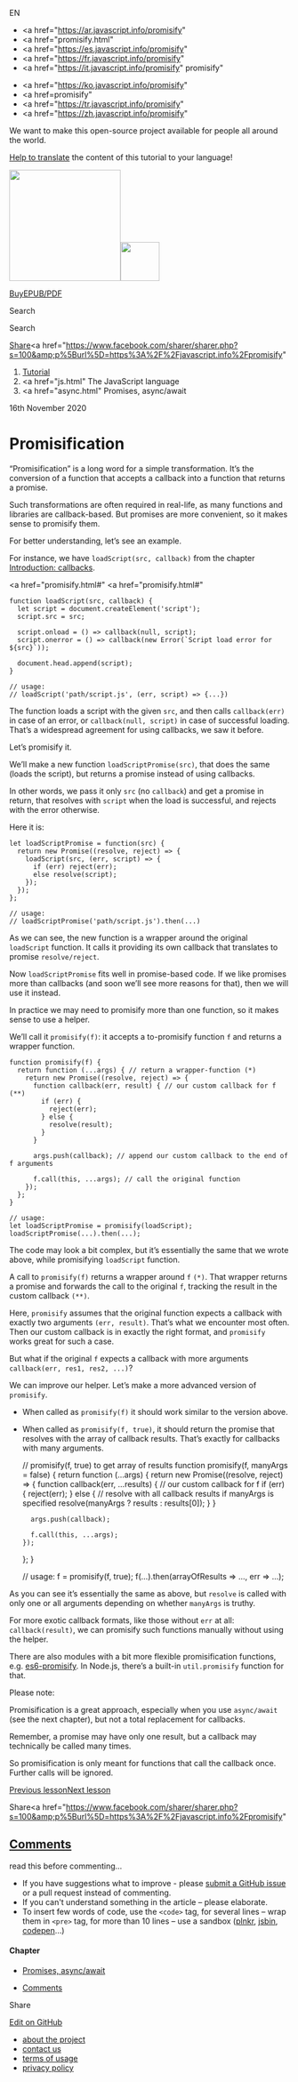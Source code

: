 EN

-   <a href="https://ar.javascript.info/promisify"
-   <a href="promisify.html"
-   <a href="https://es.javascript.info/promisify"
-   <a href="https://fr.javascript.info/promisify"
-   <a href="https://it.javascript.info/promisify"
    promisify"

<!-- -->

-   <a href="https://ko.javascript.info/promisify"
-   <a href=promisify"
-   <a href="https://tr.javascript.info/promisify"
-   <a href="https://zh.javascript.info/promisify"

We want to make this open-source project available for people all around the world.

[Help to translate](translate.html) the content of this tutorial to your language!

<a href="index.html" class="sitetoolbar__link sitetoolbar__link_logo"><img src="img/sitetoolbar__logo_en.svg" class="sitetoolbar__logo sitetoolbar__logo_normal" width="200" /><img src="img/sitetoolbar__logo_small_en.svg" class="sitetoolbar__logo sitetoolbar__logo_small" width="70" /></a>

<a href="ebook.html" class="buy-book-button"><span class="buy-book-button__extra-text">Buy</span>EPUB/PDF</a>

Search

Search

<a href="tutorial/map.html" class="map">

<span class="share-icons__title">Share</span><a href="https://twitter.com/share?url=https%3A%2F%2Fjavascript.info%2Fpromisify" class="share share_tw"></a><a href="https://www.facebook.com/sharer/sharer.php?s=100&amp;p%5Burl%5D=https%3A%2F%2Fjavascript.info%2Fpromisify" </a>

1.  <a href="index.html" class="breadcrumbs__link"><span class="breadcrumbs__hidden-text">Tutorial</span></a>
2.  <span id="breadcrumb-1"><a href="js.html" The JavaScript language</span></a></span>
3.  <span id="breadcrumb-2"><a href="async.html" Promises, async/await</span></a></span>

16th November 2020

# Promisification

“Promisification” is a long word for a simple transformation. It’s the conversion of a function that accepts a callback into a function that returns a promise.

Such transformations are often required in real-life, as many functions and libraries are callback-based. But promises are more convenient, so it makes sense to promisify them.

For better understanding, let’s see an example.

For instance, we have `loadScript(src, callback)` from the chapter [Introduction: callbacks](callbacks.html).

<a href="promisify.html#"
<a href="promisify.html#"

    function loadScript(src, callback) {
      let script = document.createElement('script');
      script.src = src;

      script.onload = () => callback(null, script);
      script.onerror = () => callback(new Error(`Script load error for ${src}`));

      document.head.append(script);
    }

    // usage:
    // loadScript('path/script.js', (err, script) => {...})

The function loads a script with the given `src`, and then calls `callback(err)` in case of an error, or `callback(null, script)` in case of successful loading. That’s a widespread agreement for using callbacks, we saw it before.

Let’s promisify it.

We’ll make a new function `loadScriptPromise(src)`, that does the same (loads the script), but returns a promise instead of using callbacks.

In other words, we pass it only `src` (no `callback`) and get a promise in return, that resolves with `script` when the load is successful, and rejects with the error otherwise.

Here it is:

    let loadScriptPromise = function(src) {
      return new Promise((resolve, reject) => {
        loadScript(src, (err, script) => {
          if (err) reject(err);
          else resolve(script);
        });
      });
    };

    // usage:
    // loadScriptPromise('path/script.js').then(...)

As we can see, the new function is a wrapper around the original `loadScript` function. It calls it providing its own callback that translates to promise `resolve/reject`.

Now `loadScriptPromise` fits well in promise-based code. If we like promises more than callbacks (and soon we’ll see more reasons for that), then we will use it instead.

In practice we may need to promisify more than one function, so it makes sense to use a helper.

We’ll call it `promisify(f)`: it accepts a to-promisify function `f` and returns a wrapper function.

    function promisify(f) {
      return function (...args) { // return a wrapper-function (*)
        return new Promise((resolve, reject) => {
          function callback(err, result) { // our custom callback for f (**)
            if (err) {
              reject(err);
            } else {
              resolve(result);
            }
          }

          args.push(callback); // append our custom callback to the end of f arguments

          f.call(this, ...args); // call the original function
        });
      };
    }

    // usage:
    let loadScriptPromise = promisify(loadScript);
    loadScriptPromise(...).then(...);

The code may look a bit complex, but it’s essentially the same that we wrote above, while promisifying `loadScript` function.

A call to `promisify(f)` returns a wrapper around `f` `(*)`. That wrapper returns a promise and forwards the call to the original `f`, tracking the result in the custom callback `(**)`.

Here, `promisify` assumes that the original function expects a callback with exactly two arguments `(err, result)`. That’s what we encounter most often. Then our custom callback is in exactly the right format, and `promisify` works great for such a case.

But what if the original `f` expects a callback with more arguments `callback(err, res1, res2, ...)`?

We can improve our helper. Let’s make a more advanced version of `promisify`.

-   When called as `promisify(f)` it should work similar to the version above.
-   When called as `promisify(f, true)`, it should return the promise that resolves with the array of callback results. That’s exactly for callbacks with many arguments.

    // promisify(f, true) to get array of results
    function promisify(f, manyArgs = false) {
    return function (...args) {
    return new Promise((resolve, reject) => {
    function callback(err, ...results) { // our custom callback for f
    if (err) {
    reject(err);
    } else {
    // resolve with all callback results if manyArgs is specified
    resolve(manyArgs ? results : results[0]);
    }
    }

          args.push(callback);

          f.call(this, ...args);
        });

    };
    }

    // usage:
    f = promisify(f, true);
    f(...).then(arrayOfResults => ..., err => ...);

As you can see it’s essentially the same as above, but `resolve` is called with only one or all arguments depending on whether `manyArgs` is truthy.

For more exotic callback formats, like those without `err` at all: `callback(result)`, we can promisify such functions manually without using the helper.

There are also modules with a bit more flexible promisification functions, e.g. [es6-promisify](https://github.com/digitaldesignlabs/es6-promisify). In Node.js, there’s a built-in `util.promisify` function for that.

<span class="important__type">Please note:</span>

Promisification is a great approach, especially when you use `async/await` (see the next chapter), but not a total replacement for callbacks.

Remember, a promise may have only one result, but a callback may technically be called many times.

So promisification is only meant for functions that call the callback once. Further calls will be ignored.

<a href="promise-api.html" class="page__nav page__nav_prev"><span class="page__nav-text"><span class="page__nav-text-shortcut"></span></span><span class="page__nav-text-alternate">Previous lesson</span></a><a href="microtask-queue.html" class="page__nav page__nav_next"><span class="page__nav-text"><span class="page__nav-text-shortcut"></span></span><span class="page__nav-text-alternate">Next lesson</span></a>

<span class="share-icons__title">Share</span><a href="https://twitter.com/share?url=https%3A%2F%2Fjavascript.info%2Fpromisify" class="share share_tw"></a><a href="https://www.facebook.com/sharer/sharer.php?s=100&amp;p%5Burl%5D=https%3A%2F%2Fjavascript.info%2Fpromisify" </a>

<a href="tutorial/map.html" class="map">

## <a href="promisify.html#comments" id="comments">Comments</a>

<span class="comments__read-before-link">read this before commenting…</span>

-   If you have suggestions what to improve - please [submit a GitHub issue](https://github.com/javascript-tutorial/en.javascript.info/issues/new) or a pull request instead of commenting.
-   If you can't understand something in the article – please elaborate.
-   To insert few words of code, use the `<code>` tag, for several lines – wrap them in `<pre>` tag, for more than 10 lines – use a sandbox ([plnkr](https://plnkr.co/edit/?p=preview), [jsbin](https://jsbin.com), [codepen](http://codepen.io)…)

<a href="tutorial/map.html" class="map"></a>

#### Chapter

-   <a href="async.html" class="sidebar__link">Promises, async/await</a>

-   <a href="promisify.html#comments" class="sidebar__link">Comments</a>

Share

<a href="https://twitter.com/share?url=https%3A%2F%2Fjavascript.info%2Fpromisify" class="share share_tw sidebar__share"></a><a href="https://www.facebook.com/sharer/sharer.php?s=100&amp;p%5Burl%5D=https%3A%2F%2Fjavascript.info%2Fpromisify" class="share share_fb sidebar__share"></a>

<a href="https://github.com/javascript-tutorial/en.javascript.info/blob/master/1-js/11-async/06-promisify" class="sidebar__link">Edit on GitHub</a>

-   <a href="about.html" class="page-footer__link">about the project</a>
-   <a href="about.html#contact-us" class="page-footer__link">contact us</a>
-   <a href="terms.html" class="page-footer__link">terms of usage</a>
-   <a href="privacy.html" class="page-footer__link">privacy policy</a>
